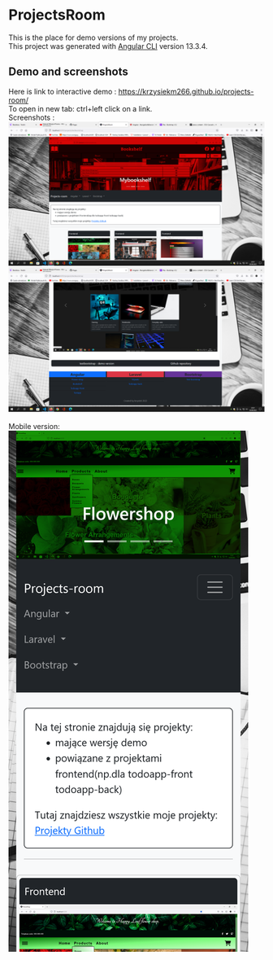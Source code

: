 # ProjectsRoom
This is the place for demo versions of my projects. <br>
This project was generated with [Angular CLI](https://github.com/angular/angular-cli) version 13.3.4.

## Demo and screenshots 
Here is link to interactive demo : https://krzysiekm266.github.io/projects-room/ <br>
To open in new tab: ctrl+left click on a link. <br>
Screenshots :
![Screen](/screenshots/projectsroom3.png "Screen") <br>
![Screen](/screenshots/projectsroom2.png  "Screen") <br>
<br>
Mobile version: <br>
![Screen](/screenshots/projectsroom5.png "Screen") <br>

